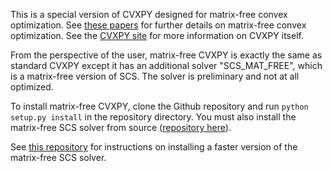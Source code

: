 This is a special version of CVXPY designed for matrix-free convex optimization. See [these papers](http://stanford.edu/~boyd/papers/abs_ops.html) for further details on matrix-free convex optimization. See the [CVXPY site](http://www.cvxpy.org) for more information on CVXPY itself.

From the perspective of the user, matrix-free CVXPY is exactly the same as standard CVXPY except it has an additional solver "SCS_MAT_FREE", which is a matrix-free version of SCS.
The solver is preliminary and not at all optimized. 

To install matrix-free CVXPY, clone the Github repository and run ``python setup.py install`` in the repository directory.
You must also install the matrix-free SCS solver from source ([repository here](https://github.com/SteveDiamond/scs)).

See [this repository](https://github.com/SteveDiamond/FAO_DAG/blob/master/README.md) for instructions on installing a faster version of the matrix-free SCS solver.
